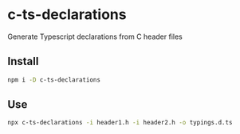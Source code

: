 # c-ts-declarations

Generate Typescript declarations from C header files

## Install

```sh
npm i -D c-ts-declarations
```

## Use

```sh
npx c-ts-declarations -i header1.h -i header2.h -o typings.d.ts
```
